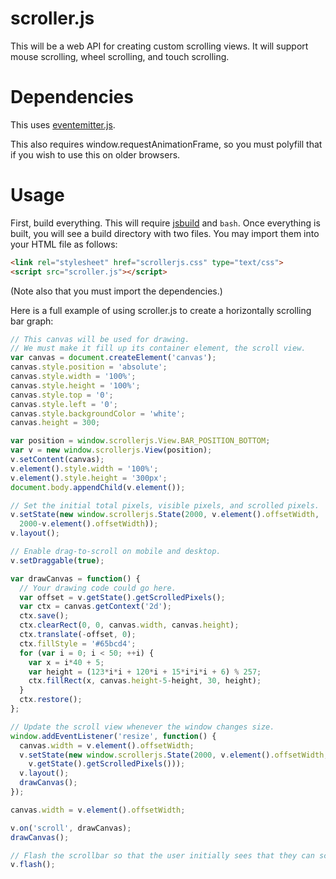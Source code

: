 # scroller.js

This will be a web API for creating custom scrolling views. It will support mouse scrolling, wheel scrolling, and touch scrolling.

# Dependencies

This uses [eventemitter.js](https://github.com/unixpickle/eventemitter.js).

This also requires window.requestAnimationFrame, so you must polyfill that if you wish to use this on older browsers.

# Usage

First, build everything. This will require [jsbuild](https://github.com/unixpickle/jsbuild) and `bash`. Once everything is built, you will see a build directory with two files. You may import them into your HTML file as follows:

```html
<link rel="stylesheet" href="scrollerjs.css" type="text/css">
<script src="scroller.js"></script>
```

(Note also that you must import the dependencies.)

Here is a full example of using scroller.js to create a horizontally scrolling bar graph:

```js
// This canvas will be used for drawing.
// We must make it fill up its container element, the scroll view.
var canvas = document.createElement('canvas');
canvas.style.position = 'absolute';
canvas.style.width = '100%';
canvas.style.height = '100%';
canvas.style.top = '0';
canvas.style.left = '0';
canvas.style.backgroundColor = 'white';
canvas.height = 300;

var position = window.scrollerjs.View.BAR_POSITION_BOTTOM;
var v = new window.scrollerjs.View(position);
v.setContent(canvas);
v.element().style.width = '100%';
v.element().style.height = '300px';
document.body.appendChild(v.element());

// Set the initial total pixels, visible pixels, and scrolled pixels.
v.setState(new window.scrollerjs.State(2000, v.element().offsetWidth,
  2000-v.element().offsetWidth));
v.layout();

// Enable drag-to-scroll on mobile and desktop.
v.setDraggable(true);

var drawCanvas = function() {
  // Your drawing code could go here.
  var offset = v.getState().getScrolledPixels();
  var ctx = canvas.getContext('2d');
  ctx.save();
  ctx.clearRect(0, 0, canvas.width, canvas.height);
  ctx.translate(-offset, 0);
  ctx.fillStyle = '#65bcd4';
  for (var i = 0; i < 50; ++i) {
    var x = i*40 + 5;
    var height = (123*i*i + 120*i + 15*i*i*i + 6) % 257;
    ctx.fillRect(x, canvas.height-5-height, 30, height);
  }
  ctx.restore();
};

// Update the scroll view whenever the window changes size.
window.addEventListener('resize', function() {
  canvas.width = v.element().offsetWidth;
  v.setState(new window.scrollerjs.State(2000, v.element().offsetWidth,
    v.getState().getScrolledPixels()));
  v.layout();
  drawCanvas();
});

canvas.width = v.element().offsetWidth;

v.on('scroll', drawCanvas);
drawCanvas();

// Flash the scrollbar so that the user initially sees that they can scroll.
v.flash();
```
